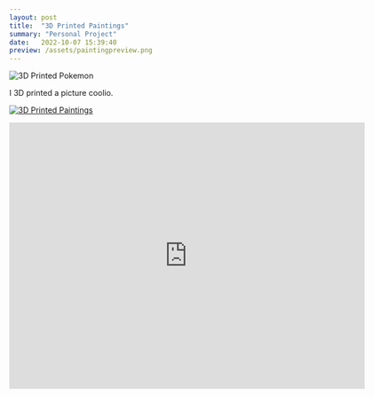 ```yaml
---
layout: post
title:  "3D Printed Paintings"
summary: "Personal Project"
date:   2022-10-07 15:39:40
preview: /assets/paintingpreview.png
---
```


![3D Printed Pokemon](/assets/paintings.png)

I 3D printed a picture coolio.

[![3D Printed Paintings](https://img.youtube.com/vi/tWOLfInf2RU/0.jpg)](https://www.youtube.com/watch?v=tWOLfInf2RU)

<iframe
    width="640"
    height="480"
    src="https://www.youtube.com/embed/tWOLfInf2RU"
    frameborder="0"
    allow="autoplay; encrypted-media"
    allowfullscreen
>
</iframe>